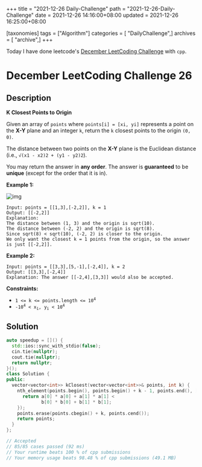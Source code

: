 +++
title = "2021-12-26 Daily-Challenge"
path = "2021-12-26-Daily-Challenge"
date = 2021-12-26 14:16:00+08:00
updated = 2021-12-26 16:25:00+08:00

[taxonomies]
tags = ["Algorithm"]
categories = [ "DailyChallenge",]
archives = [ "archive",]
+++

Today I have done leetcode's [December LeetCoding Challenge](https://leetcode.com/problems/k-closest-points-to-origin/) with `cpp`.

<!-- more -->

# December LeetCoding Challenge 26

## Description

**K Closest Points to Origin**

Given an array of `points` where `points[i] = [xi, yi]` represents a point on the **X-Y** plane and an integer `k`, return the `k` closest points to the origin `(0, 0)`.

The distance between two points on the **X-Y** plane is the Euclidean distance (i.e., `√(x1 - x2)2 + (y1 - y2)2`).

You may return the answer in **any order**. The answer is **guaranteed** to be **unique** (except for the order that it is in).

 

**Example 1:**

![img](https://assets.leetcode.com/uploads/2021/03/03/closestplane1.jpg)

```
Input: points = [[1,3],[-2,2]], k = 1
Output: [[-2,2]]
Explanation:
The distance between (1, 3) and the origin is sqrt(10).
The distance between (-2, 2) and the origin is sqrt(8).
Since sqrt(8) < sqrt(10), (-2, 2) is closer to the origin.
We only want the closest k = 1 points from the origin, so the answer is just [[-2,2]].
```

**Example 2:**

```
Input: points = [[3,3],[5,-1],[-2,4]], k = 2
Output: [[3,3],[-2,4]]
Explanation: The answer [[-2,4],[3,3]] would also be accepted.
```

 

**Constraints:**

<ul>
	<li><code>1 &lt;= k &lt;= points.length &lt;= 10<sup>4</sup></code></li>
	<li><code>-10<sup>4</sup> &lt; x<sub>i</sub>, y<sub>i</sub> &lt; 10<sup>4</sup></code></li>
</ul>

## Solution

``` cpp
auto speedup = []() {
  std::ios::sync_with_stdio(false);
  cin.tie(nullptr);
  cout.tie(nullptr);
  return nullptr;
}();
class Solution {
public:
  vector<vector<int>> kClosest(vector<vector<int>>& points, int k) {
    nth_element(points.begin(), points.begin() + k - 1, points.end(), [&](const vector<int> &a, const vector<int> &b) {
      return a[0] * a[0] + a[1] * a[1] <
             b[0] * b[0] + b[1] * b[1];
    });
    points.erase(points.cbegin() + k, points.cend());
    return points;
  }
};

// Accepted
// 85/85 cases passed (92 ms)
// Your runtime beats 100 % of cpp submissions
// Your memory usage beats 98.48 % of cpp submissions (49.1 MB)
```
